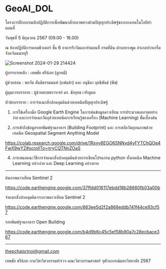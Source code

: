# GeoAI_DOL
โครงการฝึกอบรมเชิงปฏิบัติการเพื่อพัฒนาศักยภาพทางด้านปัญญาประดิษฐ์ของกองเทคโนโลยีทำแผนที่ 

วันพุธที่ 5 มิถุนายน 2567 (09.00 - 16.00)

ณ ห้องปฏิบัติการคอมพิวเตอร์ ชั้น 6 อาคารรังวัดและทำแผนที่ กรมที่ดิน ตำบลบางพูด อำเภอปากเกร็ด จังหวัดนนทบุรี

![Screenshot 2024-01-29 214424](https://github.com/lookmeebbear/GeoAI_DOL/assets/88705136/11e57b81-0d9a-4fe6-b3e5-a85f2c33ecb9)



ผู้บรรยายหลัก : เทพชัย ศรีน้อย (ลูกหมี)

ผู้ช่วยสอน :  พลวัต สันติธรรมนนท์ (แฟนต้า) และ อนุธิดา ฤทธิพันธ์ (พีช)

ผู้คุมการบรรยาย : ผู้ช่วยศาสตราจารย์ ดร. ชัยยุทธ เจริญผล 

หัวข้อบรรยาย : การจำแนกสิ่งปกคลุมดินด้วยเทคนิคปัญญาประดิษฐ์

  1. การใช้เครื่องมือ Google Earth Engine ในการค้นข้อมูลดาวเทียม การประมวลผลภาพอย่างง่าย และการจำแนกวัตถุด้วยเทคนิคการเรียนรู้ของเครื่อง (Machine Learning) ขั้นเบื้องต้น

  2. การเข้าถึงข้อมูลรอยพิมพ์ฐานอาคาร (Building Footprint) และ การสกัดวัตถุบนภาพด้วยเทคนิค Geospatial Segment Anything Model

   https://colab.research.google.com/drive/1Rsyy8EGO6SNNvd4yFYTChQOe4FwX9wYZ#scrollTo=nryCQTNnZOaS

  4. การเสนอแนะวิธีการจำแนกสิ่งปกคลุมดินด้วยการเขียนโปรแกรม python ทั้งเทคนิค Machine Learning อย่างง่าย และ Deep Learning อย่างยาก

-------------------------------------------------------------------------------------------------------------------------------------------------

ค้นภาพดาวเทียม Sentinel 2

https://code.earthengine.google.com/37ffdd016117ebdd18b28660fb03a00b

จำแนกสิ่งปกคลุมดินจากภาพดาวเทียม Sentinel 2

https://code.earthengine.google.com/863ee5d2f2a868eddb741f44ce93cf57

รอยพิมพ์ฐานอาคาร Open Building

https://code.earthengine.google.com/b4d9b6c45c5ef58b90a7c28ecbace367

-------------------------------------------------------------------------------------------------------------------------------------------------

thepchaisrinoi@gmail.com

เทพชัย ศรีน้อย ภาควิชาวิศวกรรมสำรวจ คณะวิศวกรรมศาสตร์ จุฬาลงกรณ์มหาวิทยาลัย 2567
